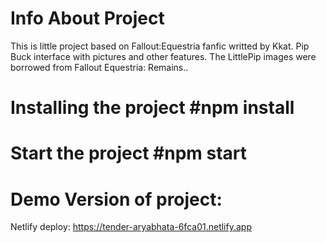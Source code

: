 # Info About Project
This is little project based on Fallout:Equestria fanfic writted by Kkat. Pip Buck interface with pictures and other features.
The LittlePip images were borrowed from Fallout Equestria: Remains..

# Installing the project  #npm install

# Start the project  #npm start


# Demo Version of project:
  Netlify deploy: https://tender-aryabhata-6fca01.netlify.app
